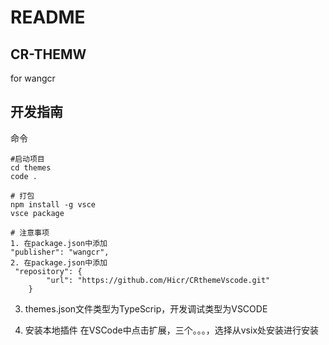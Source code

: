 # README

## CR-THEMW
for wangcr 

## 开发指南
命令
```
#启动项目
cd themes
code .

# 打包
npm install -g vsce
vsce package

# 注意事项
1. 在package.json中添加
"publisher": "wangcr",
2. 在package.json中添加
 "repository": {
        "url": "https://github.com/Hicr/CRthemeVscode.git"
    }
```

3. themes.json文件类型为TypeScrip，开发调试类型为VSCODE

4. 安装本地插件
 在VSCode中点击扩展，三个。。。，选择从vsix处安装进行安装
